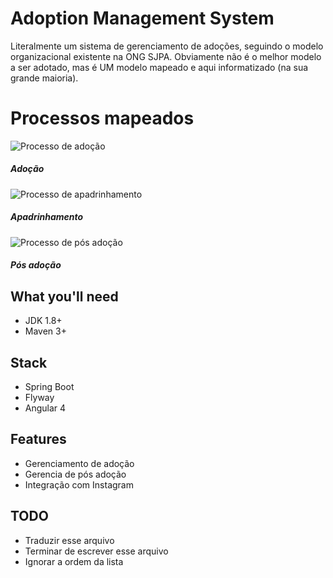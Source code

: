 # Adoption Management System 

Literalmente um sistema de gerenciamento de adoções, seguindo o modelo organizacional existente na ONG SJPA. Obviamente não é o melhor modelo a ser adotado, mas é UM modelo mapeado e aqui informatizado (na sua grande maioria).
# Processos mapeados

![Processo de adoção](https://lh3.googleusercontent.com/i3eaf4v-msEFBkYRLSeoQWtX3zuonFINkhZW0u0Q-WOCOlfYp2U-zziOcz3Psx69Ml0jKI7ItwbzhKr9vrfj-Xomz6egVYUF4IcRjxLgNYSsUgDp30rnrw3DTdt3mJlEmYkYjD5oyz-OaW3Qb8xIy75oEjPPDNsWANnJS9Zo-bYH28GIUfv14l3KnHLHuqSOXxDhhP0vZdfVw4L3f9MvxID_Puh1hulOkfs_omRqAij45VtAo0ExDd1U0k1XOO1nKKpCKRBy6Fswxxf2RihPg6OUXU4Ii4KVnD-ZGI2R5tkBjqak02gudIcAMmmFLiqPPp3AYsx9HMo1Qw0qAaQvEUH2v2vBR2tb4oLuDsT6GLuEdPAAPHCVF7H4JtqH1FyTpbfYdV5jJbFRh0KqbkPtUpmJf2FSni69UkS0v7ZdJURKwgz7p7BZBuyWkuARTymdVD1Jq1WlIpKePY687WKu3selqvJBcdL-bHfBY85y9JBRskt9YaKmHY-bq50GVDAgEa4FbsNTYskm0vO1cGcxdyVN8zaWBGfZgCADdqBkoq01QiG9uZRkP6BO4ymLfxtpfgFwtmH7tmqwLujYKeTPev6qMIRaSYSkPwKe4ZQ=w1366-h557-no)
##### Adoção
![Processo de apadrinhamento](https://lh3.googleusercontent.com/3pmDeiJvhDTnQnP_iG3RqHJLXh6L9WFJ-bs9rVb6ATLDS1XSe8k_6wW-dFA1t7uIOzXkfeDgFvkYM2Y4rp6SmggJTzGkXriJU3yvr24e6agSllYIrGc1jOUof90ISg8-AYdtI-G9h7uDOyhSI_Yofmshwkh6PFPji7L4kRonVdc5LtxDhlw2LpAMgDGZ0vIkd_5_IvWVtjj3H1Fh7SzvkeNkmaSiW2ZhzPWhSbGo8mgjHXFL_GGFtIyTepYnV7C0Sy3FK48r9cts6zrnp3C2dg4ewB1S8xEH_gruQ6z2P1teeS-iNmjmq1atJMckWOKQUTypuDwWFWtQi6-wOl-kn3cHebtGWRmTB5GjDlaqz74q8pINawniLLhYtoGtYIXsC1DLcBgGzZ_xVgAiYhXIMwrtvbODp_QhoV-H6VMZnpdzd05HkhCW2aVaYHxnFfojIZTU3gEsMngLRv8QZqIXP45HrTLqPFRhFkSjz5fi5FJbPHC33j-pUmdj-lvnl5416RBXPZAJXSiB282GM6ZQfhBy-wFlepLqytEiIf39bM-jSXnEh0ODAelsi2WM-_693w7YRQjfpeRrfDLNMpAP6SpfjBKOX9dezFF5WSM=w845-h655-no)
##### Apadrinhamento
![Processo de pós adoção](https://lh3.googleusercontent.com/m1hy0BjD0D0pkbizmLnpw1kV1FUEgR7HY-aJ80DPbOUuWWX4Hk_FsdhrMqYX0jpK0QSbw84K7qf78fPaYcAY_o02o1OBwv4QcFVttC7IxM88KUg9ZKHTfIUhcGN3MTSJea4xmRG2MuTjdVNrLLP7FA4vDOGt0cuMPFMyUiRPGt_jFT3g-q7h_b_8Dyp45rE5kiWTcBpNdgdDghuSvby9TlrILDWWfXa5xHH9h2mnB3TOWqvJwbxsM8lGxuMhvEsXOJ_Loxr3-NjDjv7pNP6u4dM2A6CIPjwoRn0RDnyN641O9kykKraZ88lMuyEnwmZEJ0-fwZHjow8Rbjny6NwyuPnNpERd0zsg4b56zRPzJ_Kqo-31rs0l4__ZHzOFumy3jI4mqQ3VrxjOifwkF0Hlmizq8Sdg9pt1dkEsbOAj-bU7SjZ00qxVrDLzh6nxQ5693hLbJlC_2tCGfLABcKQk1ywONBrkD7-kRqAed5fad8dKGEouqqK8A1Bsk1GSnCAhsqVT3eLKH4JxVq0dZ2440cteCAUVOctUSyWU6vRiFI5qorYLfa0SkBhBZA8AUfIOaBmNtKLdzeSulO8CK5gY9LJIT2WzqyHUqKcZ62U=w1060-h655-no)
##### Pós adoção

##  What you'll need

 - JDK 1.8+
 - Maven 3+

## Stack
 - Spring Boot
 - Flyway
 - Angular 4

## Features

- Gerenciamento de adoção
-  Gerencia de pós adoção
-  Integração com Instagram

## TODO

- Traduzir esse arquivo
- Terminar de escrever esse arquivo
- Ignorar a ordem da lista
